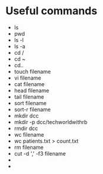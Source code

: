 # Useful commands
- ls
- pwd
- ls -l
- ls -a
- cd /
- cd ~
- cd..
- touch filename
- vi filename
- cat filename
- head filename
- tail filename
- sort filename
- sort-r filename
- mkdir dcc
- mkdir -p dcc/techworldwithrb
- rmdir dcc
- wc filename
- wc patients.txt > count.txt
- rm filename
- cut -d ',' -f3 filename
- 
- 
